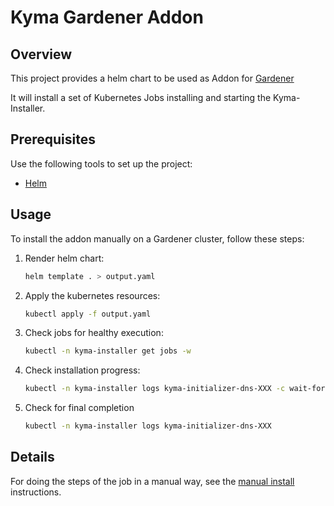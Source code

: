 # Kyma Gardener Addon

## Overview

This project provides a helm chart to be used as Addon for [Gardener](https://gardener.cloud)

It will install a set of Kubernetes Jobs installing and starting the Kyma-Installer.

## Prerequisites

Use the following tools to set up the project:

* [Helm](https://helm.sh)

## Usage

To install the addon manually on a Gardener cluster, follow these steps:

1. Render helm chart:

    ```bash
    helm template . > output.yaml
    ```

2. Apply the kubernetes resources:

    ```bash
    kubectl apply -f output.yaml
    ```

3. Check jobs for healthy execution:

    ```bash
    kubectl -n kyma-installer get jobs -w
    ```

4. Check installation progress:

    ```bash
    kubectl -n kyma-installer logs kyma-initializer-dns-XXX -c wait-for-installation -f
    ```

5. Check for final completion
    ```bash
    kubectl -n kyma-installer logs kyma-initializer-dns-XXX
    ```

## Details

For doing the steps of the job in a manual way, see the [manual install](manual-install.md) instructions.